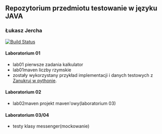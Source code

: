 ## Repozytorium przedmiotu testowanie w języku JAVA
### Łukasz Jercha
[![Build Status](https://travis-ci.org/ljercha/testowanie-java.svg?branch=tmp)](https://travis-ci.org/ljercha/testowanie-java)
#### Laboratorium 01 
- lab01 pierwsze zadania kalkulator
- lab01maven liczby rzymskie 
 - zostały wykorzystany przykład implementacji i danych testowych z [Zanukruj w pythonie](http://pl.wikibooks.org/wiki/Zanurkuj_w_Pythonie).

#### Laboratorium 02
- lab02maven projekt maven'owy(laboratorium 03)

#### Laboratorium 03/04
- testy klasy messenger(mockowanie)
